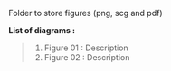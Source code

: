 Folder to store figures (png, scg and pdf)

**List of diagrams :**

> 1. Figure 01 : Description
> 1. Figure 02 : Description

